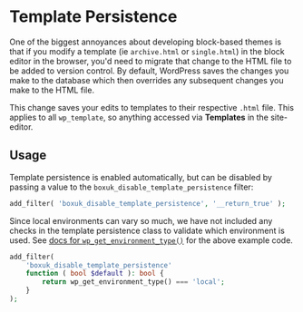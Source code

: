 # Template Persistence
One of the biggest annoyances about developing block-based themes is that if you modify a template (ie `archive.html` or `single.html`) in the block editor in the browser, you'd need to migrate that change to the HTML file to be added to version control. By default, WordPress saves the changes you make to the database which then overrides any subsequent changes you make to the HTML file. 

This change saves your edits to templates to their respective `.html` file. This applies to all `wp_template`, so anything accessed via **Templates** in the site-editor. 

## Usage
Template persistence is enabled automatically, but can be disabled by passing a value to the `boxuk_disable_template_persistence` filter: 

```php
add_filter( 'boxuk_disable_template_persistence', '__return_true' );
```

Since local environments can vary so much, we have not included any checks in the template persistence class to validate which environment is used. See [docs for `wp_get_environment_type()`](https://developer.wordpress.org/reference/functions/wp_get_environment_type/) for the above example code. 

```php
add_filter( 
    'boxuk_disable_template_persistence'
    function ( bool $default ): bool { 
        return wp_get_environment_type() === 'local';
    }
);
```
